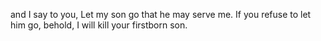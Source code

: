 and I say to you, Let my son go that he may serve me. If you refuse to let him go, behold, I will kill your firstborn son.
